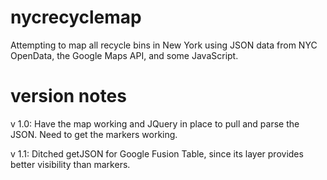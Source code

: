 nycrecyclemap
=============

Attempting to map all recycle bins in New York using JSON data from NYC OpenData, the Google Maps API,
and some JavaScript.

version notes
=============

v 1.0: Have the map working and JQuery in place to pull and parse the JSON. Need to get the markers
working.

v 1.1: Ditched getJSON for Google Fusion Table, since its layer provides better visibility than markers.


